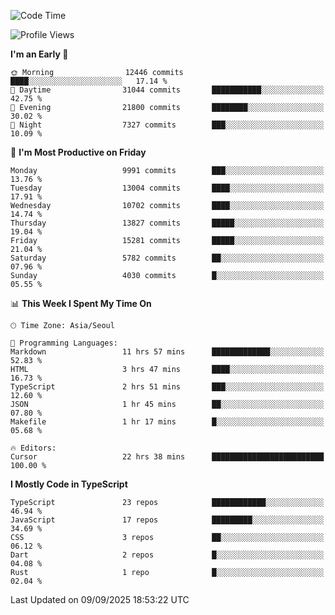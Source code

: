 <!--START_SECTION:waka-->
![Code Time](http://img.shields.io/badge/Code%20Time-8%2C259%20hrs%2028%20mins-blue)

![Profile Views](http://img.shields.io/badge/Profile%20Views-0-blue)

**I'm an Early 🐤** 

```text
🌞 Morning                12446 commits       ████░░░░░░░░░░░░░░░░░░░░░   17.14 % 
🌆 Daytime                31044 commits       ███████████░░░░░░░░░░░░░░   42.75 % 
🌃 Evening                21800 commits       ████████░░░░░░░░░░░░░░░░░   30.02 % 
🌙 Night                  7327 commits        ███░░░░░░░░░░░░░░░░░░░░░░   10.09 % 
```
📅 **I'm Most Productive on Friday** 

```text
Monday                   9991 commits        ███░░░░░░░░░░░░░░░░░░░░░░   13.76 % 
Tuesday                  13004 commits       ████░░░░░░░░░░░░░░░░░░░░░   17.91 % 
Wednesday                10702 commits       ████░░░░░░░░░░░░░░░░░░░░░   14.74 % 
Thursday                 13827 commits       █████░░░░░░░░░░░░░░░░░░░░   19.04 % 
Friday                   15281 commits       █████░░░░░░░░░░░░░░░░░░░░   21.04 % 
Saturday                 5782 commits        ██░░░░░░░░░░░░░░░░░░░░░░░   07.96 % 
Sunday                   4030 commits        █░░░░░░░░░░░░░░░░░░░░░░░░   05.55 % 
```


📊 **This Week I Spent My Time On** 

```text
🕑︎ Time Zone: Asia/Seoul

💬 Programming Languages: 
Markdown                 11 hrs 57 mins      █████████████░░░░░░░░░░░░   52.83 % 
HTML                     3 hrs 47 mins       ████░░░░░░░░░░░░░░░░░░░░░   16.73 % 
TypeScript               2 hrs 51 mins       ███░░░░░░░░░░░░░░░░░░░░░░   12.60 % 
JSON                     1 hr 45 mins        ██░░░░░░░░░░░░░░░░░░░░░░░   07.80 % 
Makefile                 1 hr 17 mins        █░░░░░░░░░░░░░░░░░░░░░░░░   05.68 % 

🔥 Editors: 
Cursor                   22 hrs 38 mins      █████████████████████████   100.00 % 
```

**I Mostly Code in TypeScript** 

```text
TypeScript               23 repos            ████████████░░░░░░░░░░░░░   46.94 % 
JavaScript               17 repos            █████████░░░░░░░░░░░░░░░░   34.69 % 
CSS                      3 repos             ██░░░░░░░░░░░░░░░░░░░░░░░   06.12 % 
Dart                     2 repos             █░░░░░░░░░░░░░░░░░░░░░░░░   04.08 % 
Rust                     1 repo              █░░░░░░░░░░░░░░░░░░░░░░░░   02.04 % 
```




 Last Updated on 09/09/2025 18:53:22 UTC
<!--END_SECTION:waka-->
